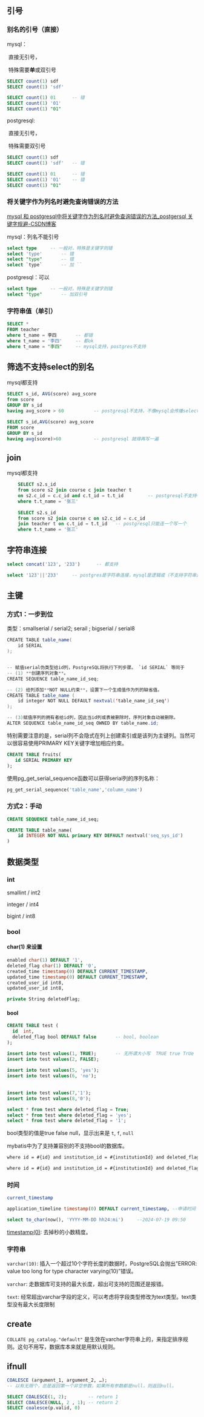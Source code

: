 ## 引号

### 别名的引号（直接）

mysql：

​	直接无引号，

​	特殊需要**单**或双引号

```sql
SELECT count(1) sdf
SELECT count(1) 'sdf'

SELECT count(1) 01		-- 错
SELECT count(1) '01'
SELECT count(1) "01"
```

postgresql: 

​	直接无引号，

​	特殊需要双引号

```sql
SELECT count(1) sdf
SELECT count(1) 'sdf'	-- 错

SELECT count(1) 01		-- 错
SELECT count(1) '01'	-- 错
SELECT count(1) "01"
```

### 将关键字作为列名时避免查询错误的方法

[mysql 和 postgresql中将关键字作为列名时避免查询错误的方法_postgersql 关键字规避-CSDN博客](https://blog.csdn.net/myth_g/article/details/82417965)

mysql：列名不能引号

```sql
select type		-- 一般对，特殊是关键字则错
select 'type'		-- 错
select "type"		-- 错
select `type`		-- 加 ``
```

postgresql：可以

```sql
select type		-- 一般对，特殊是关键字则错
select "type"	    -- 加双引号
```

### 字符串值（单引）

```sql
SELECT *
FROM teacher
where t_name = 李四		-- 都错
where t_name = '李四'		-- 都ok
where t_name = "李四"		-- mysql支持，postgres不支持
```

## 筛选不支持select的别名

mysql都支持

```sql
SELECT s_id, AVG(score) avg_score		
from score 
GROUP BY s_id
having avg_score > 60			-- postgresql不支持，不像mysql会传播select的别名。

SELECT s_id,AVG(score) avg_score
FROM score
GROUP BY s_id
having avg(score)>60			-- postgresql 就得再写一遍
```

## join

mysql都支持

```sql
    SELECT s2.s_id
	from score s2 join course c join teacher t 
	on s2.c_id = c.c_id and c.t_id = t.t_id			-- postgresql不支持一起写
	where t.t_name = '张三'
	
	SELECT s2.s_id
	from score s2 join course c on s2.c_id = c.c_id 
	join teacher t on c.t_id = t.t_id   -- postgresql只能连一个写一个
	where t.t_name = '张三'
```

## 字符串连接

```sql
select concat('123', '233') 	 -- 都支持

select '123'||'233'		-- postgres是字符串连接，mysql是逻辑或（不支持字符串连接）
```

## 主键

### 方式1：一步到位

类型：smallserial / serial2;  serail ; bigserial / serial8

```java
CREATE TABLE table_name(
    id SERIAL
);


-- 赋值serial伪类型给id列，PostgreSQL将执行下列步骤。 `id SERIAL` 等同于
-- (1) **创建序列对象**。
CREATE SEQUENCE table_name_id_seq;

-- (2) 给列添加**NOT NULL约束**，设置下一个生成值作为列的缺省值。
CREATE TABLE table_name (
    id integer NOT NULL DEFAULT nextval('table_name_id_seq')
);

-- (3)赋值序列的拥有者给id列，因此当id列或表被删除时，序列对象自动被删除。
ALTER SEQUENCE table_name_id_seq OWNED BY table_name.id;
```

特别需要注意的是，serial列不会隐式在列上创建索引或是该列为主键列。当然可以很容易使用PRIMARY KEY关键字增加相应约束。

```sql
CREATE TABLE fruits(
   id SERIAL PRIMARY KEY
);
```

使用pg_get_serial_sequence函数可以获得serial列的序列名称：

```sql
pg_get_serial_sequence('table_name','column_name')
```

### 方式2：手动

```sql
CREATE SEQUENCE table_name_id_seq;

CREATE TABLE table_name(
	id INTEGER NOT NULL primary KEY DEFAULT nextval('seq_sys_id')
)
```





## 数据类型

### int

smallint / int2

integer / int4

bigint / int8

### bool

#### char(1) 来设置

```sql
enabled char(1) DEFAULT '1',
deleted_flag char(1) DEFAULT '0',
created_time timestamp(0) DEFAULT CURRENT_TIMESTAMP,
updated_time timestamp(0) DEFAULT CURRENT_TIMESTAMP,
created_user_id int8,
updated_user_id int8,

private String deletedFlag;
```

#### bool

```sql
CREATE TABLE test (
  id  int, 
  deleted_flag bool DEFAULT false		-- bool, boolean
);

insert into test values(1, TRUE);		-- 无所谓大小写  TRUE true TrUe
insert into test values(2, FALSE);
 
insert into test values(5, 'yes');
insert into test values(6, 'no');
 
 
insert into test values(7,'1');
insert into test values(8,'0');

select * from test where deleted_flag = True;
select * from test where deleted_flag = 'yes';
select * from test where deleted_flag = '1';
```

bool类型的值是true false null，显示出来是 `t`, `f`, `null`



mybatis中为了支持兼容别的不支持bool的数据库。

```xml
where id = #{id} and institution_id = #{institutionId} and deleted_flag = false

where id = #{id} and institution_id = #{institutionId} and deleted_flag = '0'				// 推荐
```



### 时间

```sql
current_timestamp

application_timeline timestamp(0) DEFAULT current_timestamp, --申请时间 默认当前时间

select to_char(now(), 'YYYY-MM-DD hh24:mi')		--2024-07-19 09:50
```

[timestamp(0)](https://blog.csdn.net/kingzma/article/details/27711643): 去掉秒的小数精度。

### 字符串

`varchar(10)`: 插入一个超过10个字符长度的数据时，PostgreSQL会抛出”ERROR: value too long for type character varying(10)”错误。

`varchar`: 走数据库可支持的最大长度，超出可支持的范围还是报错。

`text`: 经常超出varchar字段的定义，可以考虑将字段类型修改为text类型。text类型没有最大长度限制

## create

`COLLATE pg_catalog."default"` 是生效在varcher字符串上的，来指定排序规则。这句不用写，数据库本来就是用默认规则。

## ifnull

```sql
COALESCE (argument_1, argument_2, …);
-- 以有无限个，总是返回第一个非空参数，如果所有参数都是null，则返回null。

SELECT COALESCE(1, 2);        -- return 1
SELECT COALESCE(NULL, 2 , 1); -- return 2
SELECT coalesce(p.valid, 0)
```

